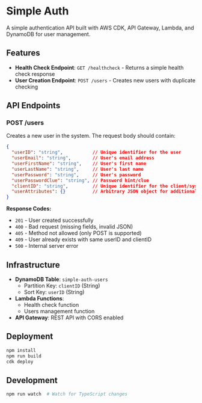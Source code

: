 # Simple Auth

A simple authentication API built with AWS CDK, API Gateway, Lambda, and DynamoDB for user management.

## Features

- **Health Check Endpoint**: `GET /healthcheck` - Returns a simple health check response
- **User Creation Endpoint**: `POST /users` - Creates new users with duplicate checking

## API Endpoints

### POST /users

Creates a new user in the system. The request body should contain:

```json
{
  "userID": "string",           // Unique identifier for the user
  "userEmail": "string",        // User's email address
  "userFirstName": "string",    // User's first name
  "userLastName": "string",     // User's last name
  "userPassword": "string",     // User's password
  "userPasswordClue": "string", // Password hint/clue
  "clientID": "string",         // Unique identifier for the client/system
  "userAttributes": {}          // Arbitrary JSON object for additional user data
}
```

**Response Codes:**
- `201` - User created successfully
- `400` - Bad request (missing fields, invalid JSON)
- `405` - Method not allowed (only POST is supported)
- `409` - User already exists with same userID and clientID
- `500` - Internal server error

## Infrastructure

- **DynamoDB Table**: `simple-auth-users`
  - Partition Key: `clientID` (String)
  - Sort Key: `userID` (String)
- **Lambda Functions**: 
  - Health check function
  - Users management function
- **API Gateway**: REST API with CORS enabled

## Deployment

```bash
npm install
npm run build
cdk deploy
```

## Development

```bash
npm run watch  # Watch for TypeScript changes
```
